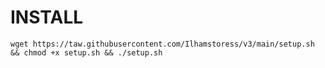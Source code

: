 # INSTALL
<pre><code>wget https://taw.githubusercontent.com/Ilhamstoress/v3/main/setup.sh && chmod +x setup.sh && ./setup.sh</code></pre>
